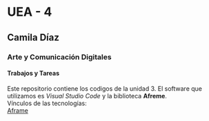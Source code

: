 # UEA - 4
## Camila Díaz
### Arte y Comunicación Digitales 
#### Trabajos y Tareas
Este repositorio contiene los codigos de la unidad 3. El software que utilizamos es *Visual Studio Code* y la biblioteca **Afreme**.  
Vínculos de las tecnologías:  
[Aframe](https://aframe.io/)
